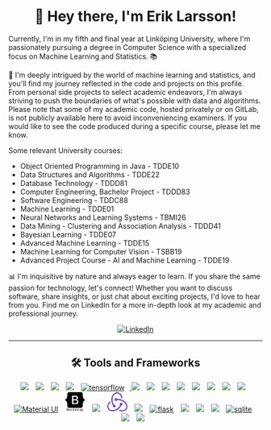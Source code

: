<!--
Here are some ideas to get you started:

- 🔭 I’m currently working on ...
- 🌱 I’m currently learning ...
- 👯 I’m looking to collaborate on ...
- 🤔 I’m looking for help with ...
- 💬 Ask me about ...
- 📫 How to reach me: ...
- 😄 Pronouns: ...
- ⚡ Fun fact: ...
-->

<h1 align='center'>👋 Hey there, I'm Erik Larsson!</h1>

<p>Currently, I'm in my fifth and final year at Linköping University, where I'm passionately pursuing a degree in Computer Science with a specialized focus on Machine Learning and Statistics. 📚</p>

<p>🤖 I'm deeply intrigued by the world of machine learning and statistics, and you'll find my journey reflected in the code and projects on this profile. From personal side projects to select academic endeavors, I'm always striving to push the boundaries of what's possible with data and algorithms. Please note that some of my academic code, hosted privately or on GitLab, is not publicly available here to avoid inconveniencing examiners. If you would like to see the code produced during a specific course, please let me know. </p>

Some relevant University courses:
<ul>
  <li>Object Oriented Programming in Java - TDDE10</item>
  <li>Data Structures and Algorithms - TDDE22</item>
  <li>Database Technology - TDDD81</item>
  <li>Computer Engineering, Bachelor Project - TDDD83</item>
  <li>Software Engineering - TDDC88</item>
  <li>Machine Learning - TDDE01</item>
  <li>Neural Networks and Learning Systems - TBMI26</item>
  <li>Data Mining - Clustering and Association Analysis - TDDD41</item>
  <li>Bayesian Learning - TDDE07</item>
  <li>Advanced Machine Learning - TDDE15</item>
  <li>Machine Learning for Computer Vision - TSBB19</item>
  <li>Advanced Project Course - AI and Machine Learning - TDDE19</item>
</ul>

<p>📊 I'm inquisitive by nature and always eager to learn. If you share the same passion for technology, let's connect! Whether you want to discuss software, share insights, or just chat about exciting projects, I'd love to hear from you. Find me on LinkedIn for a more in-depth look at my academic and professional journey.</p>

<div align='center'>
  <a href="https://www.linkedin.com/in/erik-larsson-b19b42183/" target="_blank">
    <img src="https://img.shields.io/badge/linkedin-%230077B5.svg?&style=for-the-badge&logo=linkedin&logoColor=white&color=071A2C" alt="LinkedIn"/>
  </a>
</div>

---

<h2 align='center'>🛠️ Tools and Frameworks</h2>
<div align='center'>
<a href="https://git-scm.com"><img width=40px style='padding-right:10px;' src="https://cdn.jsdelivr.net/gh/devicons/devicon/icons/git/git-original.svg" /></a>
<a href="https://www.python.org"><img width=40px style='padding-right:10px;' src="https://cdn.jsdelivr.net/gh/devicons/devicon/icons/python/python-original.svg" /></a>
<a href="https://pytorch.org/"><img width=40px style='padding-right:10px;' src="https://cdn.jsdelivr.net/gh/devicons/devicon/icons/pytorch/pytorch-original.svg"/></a>
<a href="https://jupyter.org/"><img width=40px style='padding-right:10px;' src="https://cdn.jsdelivr.net/gh/devicons/devicon/icons/jupyter/jupyter-original-wordmark.svg"/></a>
<a href="https://www.tensorflow.org"><img src="https://www.vectorlogo.zone/logos/tensorflow/tensorflow-icon.svg" alt="tensorflow" width="40" height="40" style='padding-right:10px;'/</a>
<a href="https://www.r-project.org"><img width=40px style='padding-right:10px;' src="https://cdn.jsdelivr.net/gh/devicons/devicon/icons/r/r-original.svg" /></a>
<a href="https://posit.co/products/open-source/rstudio/"><img width=40px style='padding-right:10px;' src="https://cdn.jsdelivr.net/gh/devicons/devicon/icons/rstudio/rstudio-original.svg" /></a>
<a href="https://matlab.mathworks.com"><img width=40px style='padding-right:10px;' src="https://cdn.jsdelivr.net/gh/devicons/devicon/icons/matlab/matlab-original.svg"/></a>       
<a href="https://www.oracle.com/java/technologies/downloads/"><img width=40px style='padding-right:10px;' src="https://cdn.jsdelivr.net/gh/devicons/devicon/icons/java/java-original-wordmark.svg" /></a>
<a><img width=40px style='padding-right:10px;' src="https://cdn.jsdelivr.net/gh/devicons/devicon/icons/javascript/javascript-original.svg" /></a>
<a><img width=40px style='padding-right:10px;' src="https://upload.wikimedia.org/wikipedia/commons/thumb/4/4c/Typescript_logo_2020.svg/512px-Typescript_logo_2020.svg.png?20221110153201" /></a>
<a><img width=40px style='padding-right:10px;' src="https://cdn.jsdelivr.net/gh/devicons/devicon/icons/html5/html5-original.svg" /></a>
<a><img width=40px style='padding-right:10px;' src="https://cdn.jsdelivr.net/gh/devicons/devicon/icons/css3/css3-original.svg" /></a>
<a href="https://mui.com/" rel="noreferrer"><img src="https://mui.com/static/logo.png" alt="Material UI" width="40" height="40" style='padding-right:10px;'/></a>
<a href="https://getbootstrap.com" rel="noreferrer"><img src="https://raw.githubusercontent.com/devicons/devicon/master/icons/bootstrap/bootstrap-plain-wordmark.svg" alt="bootstrap" width="40" height="40" style='padding-right:10px;'/></a>
<a href="https://reactjs.org"><img width=40px style='padding-right:10px;' src="https://cdn.jsdelivr.net/gh/devicons/devicon/icons/react/react-original.svg" /></a>
<a href="https://redux.js.org" rel="noreferrer"><img src="https://raw.githubusercontent.com/devicons/devicon/master/icons/redux/redux-original.svg" alt="redux" width="40" height="40" style='padding-right:10px;'/></a>
<a href="https://nodejs.org/en/"><img width=40px style='padding-right:10px;' src="https://cdn.jsdelivr.net/gh/devicons/devicon/icons/nodejs/nodejs-original.svg" /></a>
<a href="https://flask.palletsprojects.com/"  rel="noreferrer"><img src="https://www.vectorlogo.zone/logos/pocoo_flask/pocoo_flask-icon.svg" alt="flask" width="40" height="40" style='padding-right:10px;'/></a>
<a href="https://firebase.google.com"><img width=40px style='padding-right:10px;' src="https://cdn.jsdelivr.net/gh/devicons/devicon/icons/firebase/firebase-plain.svg" /></a>
<a href="https://www.mysql.com"><img width=40px style='padding-right:10px;' src="https://cdn.jsdelivr.net/gh/devicons/devicon/icons/mysql/mysql-original.svg" /></a>
<a href="https://www.postgresql.org/"><img width=40px style='padding-right:10px;' src="https://upload.wikimedia.org/wikipedia/commons/thumb/2/29/Postgresql_elephant.svg/1985px-Postgresql_elephant.svg.png" /></a>
<a href="https://www.sqlite.org/" rel="noreferrer"><img src="https://www.vectorlogo.zone/logos/sqlite/sqlite-icon.svg" alt="sqlite" width="40" height="40" style='padding-right:10px;'/></a>
<a href="https://www.docker.com"><img width=50px style='padding-right:10px;' src="https://cdn.jsdelivr.net/gh/devicons/devicon/icons/docker/docker-original.svg" /></a>
<a href="https://www.figma.com"><img width=40px style='padding-right:10px;' src="https://cdn.jsdelivr.net/gh/devicons/devicon/icons/figma/figma-original.svg" /></a>
</div>

#

